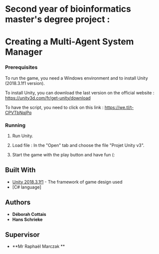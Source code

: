 # Second year of bioinformatics master's degree project :
# Creating a Multi-Agent System Manager

### Prerequisites

To run the game, you need a Windows environment and to install Unity (2018.3.1f1 version). 

To install Unity, you can download the last version on the official website : https://unity3d.com/fr/get-unity/download

To have the script, you need to click on this link : https://we.tl/t-CPVTbNqjPq


### Running

1) Run Unity.

2) Load file : In the "Open" tab and choose the file "Projet Unity v3". 


3) Start the game with the play button and have fun (: 


## Built With

* [Unity 2018.3.1f1](https://unity3d.com/fr/get-unity/download) - The framework of game design used
* [C# language]


## Authors

* **Déborah Cottais** 
* **Hans Schrieke** 


## Supervisor 

* **Mr Raphaël Marczak ** 
